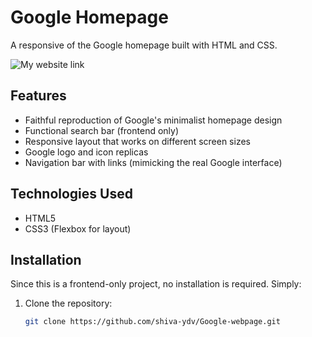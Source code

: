 # Google Homepage 

A responsive  of the Google homepage built with HTML and CSS.

![My website link](http://127.0.0.1:5500/)

## Features

- Faithful reproduction of Google's minimalist homepage design
- Functional search bar (frontend only)
- Responsive layout that works on different screen sizes
- Google logo and icon replicas
- Navigation bar with links (mimicking the real Google interface)

## Technologies Used

- HTML5
- CSS3 (Flexbox for layout)

## Installation

Since this is a frontend-only project, no installation is required. Simply:

1. Clone the repository:
   ```bash
   git clone https://github.com/shiva-ydv/Google-webpage.git

